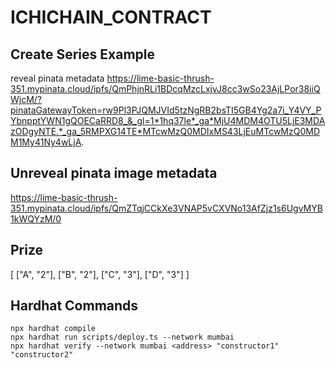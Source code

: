 # ICHICHAIN_CONTRACT

## Create Series Example
reveal pinata metadata
https://lime-basic-thrush-351.mypinata.cloud/ipfs/QmPhjnRLi1BDcqMzcLxjvJ8cc3wSo23AjLPor38iiQWjcM/?pinataGatewayToken=rw9Pl3PJQMJVId5tzNgRB2bsTI5GB4Yg2a7i_Y4VY_PYbnpptYWN1gQOECaRRD8_&_gl=1*1hq37le*_ga*MjU4MDM4OTU5LjE3MDAzODgyNTE.*_ga_5RMPXG14TE*MTcwMzQ0MDIxMS43LjEuMTcwMzQ0MDM1My41Ny4wLjA.

## Unreveal pinata image metadata
https://lime-basic-thrush-351.mypinata.cloud/ipfs/QmZTqjCCkXe3VNAP5vCXVNo13AfZjz1s6UgvMYB1kWQYzM/0

## Prize
[
    ["A", "2"],
    ["B", "2"],
    ["C", "3"],
    ["D", "3"]
]

## Hardhat Commands
```
npx hardhat compile
npx hardhat run scripts/deploy.ts --network mumbai
npx hardhat verify --network mumbai <address> "constructor1" "constructor2"
```